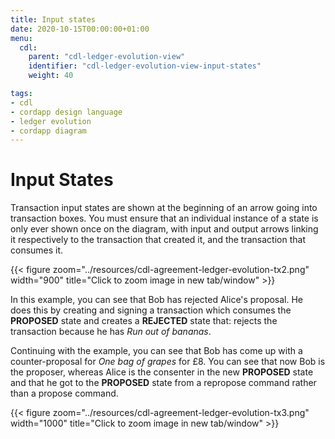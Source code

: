 ```yaml
---
title: Input states
date: 2020-10-15T00:00:00+01:00
menu:
  cdl:
    parent: "cdl-ledger-evolution-view"
    identifier: "cdl-ledger-evolution-view-input-states"
    weight: 40

tags:
- cdl
- cordapp design language
- ledger evolution
- cordapp diagram
---
```


# Input States

Transaction input states are shown at the beginning of an arrow going into transaction boxes. You must ensure that an individual instance of a state is only ever shown once on the diagram, with input and output arrows linking it respectively to the transaction that created it, and the transaction that consumes it.

{{< figure zoom="../resources/cdl-agreement-ledger-evolution-tx2.png" width="900" title="Click to zoom image in new tab/window" >}}

In this example, you can see that Bob has rejected Alice's proposal. He does this by creating and signing a transaction which consumes the **PROPOSED** state and creates a **REJECTED** state that: rejects the transaction because he has *Run out of bananas*.

Continuing with the example, you can see that Bob has come up with a counter-proposal for *One bag of grapes* for £8. You can see that now Bob is the proposer, whereas Alice is the consenter in the new **PROPOSED** state and that he got to the **PROPOSED** state from a repropose command rather than a propose command.

{{< figure zoom="../resources/cdl-agreement-ledger-evolution-tx3.png" width="1000" title="Click to zoom image in new tab/window" >}}
